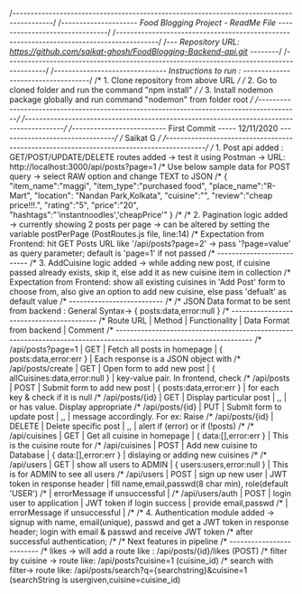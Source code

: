 /*-----------------------------------------------------------------------------------------*/
/*---------------------	Food Blogging Project - ReadMe File -------------------------------*/
/*-----------------------------------------------------------------------------------------*/
/*--- Repository URL: https://github.com/saikat-ghosh/FoodBlogging-Backend-api.git --------*/
/*-----------------------------------------------------------------------------------------*/
/*------------------------------- Instructions to run : -----------------------------------*/
/* 1.	Clone repository from above URL													   */
/* 2.	Go to cloned folder and run the command "npm install"							   */
/* 3.	Install nodemon package globally and run command "nodemon" from folder root	       */
/*-----------------------------------------------------------------------------------------*/
/*-----------------------------------------------------------------------------------------*/
/*-------------------------- First Commit ----- 12/11/2020 --------------------------------*/
/* 										Saikat G 										   */
/*-----------------------------------------------------------------------------------------*/
/* 1. Post api added : GET/POST/UPDATE/DELETE routes added -> test it using Postman -> URL: http://localhost:3000/api/posts?page=1
/*    Use below sample data for POST query -> select RAW option and change TEXT  to JSON
/*    {
		"item_name":"maggi",
		"item_type":"purchased food",
		"place_name":"R-Mart",
		"location": "Nandan Park,Kolkata",
		"cuisine":"",
		"review":"cheap price!!!.",
		"rating":"5",
		"price":"20",
		"hashtags":"'instantnoodles','cheapPrice'"
	  }
/*
/* 2. Pagination logic added -> currently showing 2 posts per page -> can be altered by setting the variable postPerPage (PostRoutes.js file, line:14)
/*    Expectation from Frontend: hit GET Posts URL like '/api/posts?page=2' -> pass '?page=value' as query parameter; default is 'page=1' if not passed
/*    --------------------------
/* 3. AddCuisine logic added -> while adding new post, if cuisine passed already exists, skip it, else add it as new cuisine item in collection
/*    Expectation from Frontend: show all existing cuisines in 'Add Post' form to choose from, also give an option to add new cuisine, else pass 'defualt' as default value
/*    --------------------------
/*
/*	  JSON Data format to be sent from backend : General Syntax-> { posts:data,error:null }
/*    -----------------------------------------
/*	  		Route URL	| Method | 		  Functionality 	   | 	Data Format from backend	    | Comment
/*    --------------------------------------------------------------------------------------------------------------------
/*	  /api/posts?page=1	| 	GET	 | Fetch all posts in homepage |  { posts:data,error:err }  		| Each response is a JSON object with
/*	  /api/posts/create	|   GET  | Open form to add new post   |  { allCuisines:data,error:null }	| key-value pair. In frontend, check
/*	  /api/posts 		|   POST | Submit form to add new post |  { posts:data,error:err } 			| for each key & check if it is null
/*	  /api/posts/{id}	| 	GET  | Display particular post 	   | 		,,							| or has value. Display appropriate
/*	  /api/posts/{id}	| 	PUT  | Submit form to update post  |  		,,							| message accordingly. For ex: Raise
/*	  /api/posts/{id}	| DELETE | Delete specific post 	   | 		,,							| alert if (error) or if (!posts)
/*
/*	  /api/cuisines 	| 	GET	 | Get all cuisine in homepage |  { data:[],error:err }  			| This is the cuisine route for 
/*	  /api/cuisines 	| 	POST | Add new cuisine to Database |  { data:[],error:err }  			| dislaying or adding new cuisines
/*
/*	  /api/users	 	| 	GET	 | show all users to ADMIN	   |  { users:users,error:null }		| This is for ADMIN to see all users 
/*	  /api/users	 	| 	POST | sign up new user 		   |  JWT token in response header		| fill name,email,passwd(8 char min), role(default 'USER')
/*															   |    errorMessage if unsuccessful	|
/*	  /api/users/auth	|   POST | login user to application   |  JWT token if login success		| provide email,passwd
/*															   |    errorMessage if unsuccessful	|
/*
/* 4. Authentication module added -> signup with name, email(unique), passwd and get a JWT token in response header; login with email & passwd and receive JWT token
/*    after successful authentication;
/*
/*		Next features in pipeline
/*      -------------------------
/*      likes -> will add a route like : /api/posts/{id}/likes 		(POST)
/*      filter by cuisine -> route like: /api/posts?cuisine=1  		(cuisine_id)
/*      search with filter-> route like: /api/posts/search?q={searchstring}&cuisine=1       (searchString is usergiven,cuisine=cuisine_id)